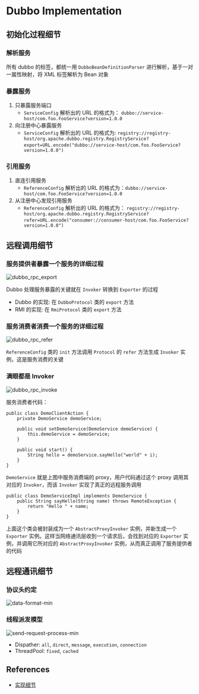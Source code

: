 # Dubbo Implementation

## 初始化过程细节
### 解析服务
所有 dubbo 的标签，都统一用 `DubboBeanDefinitionParser` 进行解析，基于一对一属性映射，将 XML 标签解析为 Bean 对象

### 暴露服务
1. 只暴露服务端口
    - `ServiceConfig` 解析出的 URL 的格式为： `dubbo://service-host/com.foo.FooService?version=1.0.0`
2. 向注册中心暴露服务
    - `ServiceConfig` 解析出的 URL 的格式为: 
    `registry://registry-host/org.apache.dubbo.registry.RegistryService?`
    `export=URL.encode("dubbo://service-host/com.foo.FooService?version=1.0.0")`

### 引用服务
1. 直连引用服务
    - `ReferenceConfig` 解析出的 URL 的格式为：`dubbo://service-host/com.foo.FooService?version=1.0.0`
2. 从注册中心发现引用服务
    - `ReferenceConfig` 解析出的 URL 的格式为： `registry://registry-host/org.apache.dubbo.registry.RegistryService?`
    `refer=URL.encode("consumer://consumer-host/com.foo.FooService?version=1.0.0")`

## 远程调用细节
### 服务提供者暴露一个服务的详细过程
![dubbo_rpc_export](https://s1.wailian.download/2020/02/20/dubbo_rpc_export-min.jpg)

Dubbo 处理服务暴露的关键就在 `Invoker` 转换到 `Exporter` 的过程
- Dubbo 的实现: 在 `DubboProtocol` 类的 `export` 方法
- RMI 的实现: 在 `RmiProtocol` 类的 `export` 方法

### 服务消费者消费一个服务的详细过程
![dubbo_rpc_refer](https://s1.wailian.download/2020/02/20/dubbo_rpc_refer-min.jpg)

`ReferenceConfig` 类的 `init` 方法调用 `Protocol` 的 `refer` 方法生成 `Invoker` 实例，这是服务消费的关键

### 满眼都是 Invoker
![dubbo_rpc_invoke](https://s1.wailian.download/2020/02/20/dubbo_rpc_invoke-min.jpg)

服务消费者代码：
```
public class DemoClientAction {
    private DemoService demoService;
 
    public void setDemoService(DemoService demoService) {
        this.demoService = demoService;
    }
 
    public void start() {
        String hello = demoService.sayHello("world" + i);
    }
}
```
`DemoService` 就是上图中服务消费端的 proxy，用户代码通过这个 proxy 调用其对应的 `Invoker`，而该 `Invoker` 实现了真正的远程服务调用
```
public class DemoServiceImpl implements DemoService {
    public String sayHello(String name) throws RemoteException {
        return "Hello " + name;
    }
}
```
上面这个类会被封装成为一个 `AbstractProxyInvoker` 实例，并新生成一个 `Exporter` 实例。这样当网络通讯层收到一个请求后，会找到对应的 `Exporter` 实例，并调用它所对应的 `AbstractProxyInvoker` 实例，从而真正调用了服务提供者的代码

## 远程通讯细节
### 协议头约定
![data-format-min](https://s1.wailian.download/2020/01/24/data-format-min.jpg)

### 线程派发模型
![send-request-process-min](https://s1.wailian.download/2020/01/23/send-request-process-min.jpg)

- Dispather: `all`, `direct`, `message`, `execution`, `connection`
- ThreadPool: `fixed`, `cached`

## References
- [实现细节](http://dubbo.apache.org/zh-cn/docs/dev/implementation.html)
